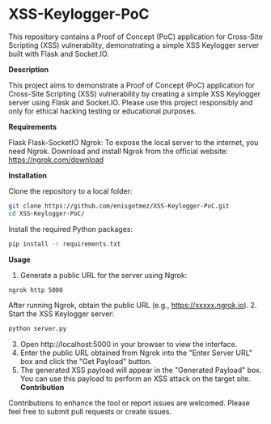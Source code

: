 # XSS-Keylogger-PoC

This repository contains a Proof of Concept (PoC) application for Cross-Site Scripting (XSS) vulnerability, demonstrating a simple XSS Keylogger server built with Flask and Socket.IO. 

**Description**

This project aims to demonstrate a Proof of Concept (PoC) application for Cross-Site Scripting (XSS) vulnerability by creating a simple XSS Keylogger server using Flask and Socket.IO. Please use this project responsibly and only for ethical hacking testing or educational purposes.

**Requirements**

Flask
Flask-SocketIO
Ngrok: To expose the local server to the internet, you need Ngrok. Download and install Ngrok from the official website: https://ngrok.com/download

**Installation**

Clone the repository to a local folder:
```bash
git clone https://github.com/enisgetmez/XSS-Keylogger-PoC.git
cd XSS-Keylogger-PoC/
```
Install the required Python packages:
```bash
pip install -r requirements.txt
```
**Usage**

1. Generate a public URL for the server using Ngrok:
```bash
ngrok http 5000
```
After running Ngrok, obtain the public URL (e.g., https://xxxxx.ngrok.io).
2. Start the XSS Keylogger server:
```bash
python server.py
```
3. Open http://localhost:5000 in your browser to view the interface.
4. Enter the public URL obtained from Ngrok into the "Enter Server URL" box and click the "Get Payload" button.
5. The generated XSS payload will appear in the "Generated Payload" box. You can use this payload to perform an XSS attack on the target site.
**Contribution**

Contributions to enhance the tool or report issues are welcomed. Please feel free to submit pull requests or create issues.
